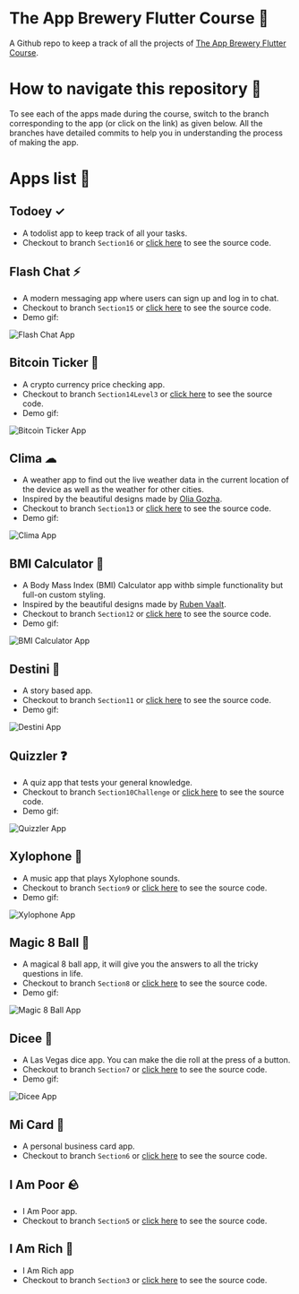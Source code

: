 # The App Brewery Flutter Course 🍺
A Github repo to keep a track of all the projects of [The App Brewery Flutter Course](https://www.appbrewery.co/p/flutter-development-bootcamp-with-dart).

# How to navigate this repository 🧭
To see each of the apps made during the course, switch to the branch corresponding to the app (or click on the link) as given below. All the branches have detailed commits to help you in understanding the process of making the app.

# Apps list 📃

## Todoey ✓
- A todolist app to keep track of all your tasks.
- Checkout to branch `Section16` or [click here](https://github.com/masteradit/The-App-Brewery-Flutter-Course/tree/Section16) to see the source code.

## Flash Chat ⚡️
 - A modern messaging app where users can sign up and log in to chat.
 - Checkout to branch `Section15` or [click here](https://github.com/masteradit/The-App-Brewery-Flutter-Course/tree/Section15) to see the source code.
- Demo gif:

![Flash Chat App](https://github.com/londonappbrewery/Images/raw/master/flash_chat_flutter_demo.gif)

## Bitcoin Ticker 🤑
- A crypto currency price checking app.
- Checkout to branch `Section14Level3` or [click here](https://github.com/masteradit/The-App-Brewery-Flutter-Course/tree/Section14Level3) to see the source code.
- Demo gif:

![Bitcoin Ticker App](https://github.com/londonappbrewery/Images/raw/master/bitcoin-flutter-demo.gif)

## Clima ☁
- A weather app to find out the live weather data in the current location of the device as well as the weather for other cities.
- Inspired by the beautiful designs made by [Olia Gozha](https://dribbble.com/shots/4663154-).
- Checkout to branch `Section13` or [click here](https://github.com/masteradit/The-App-Brewery-Flutter-Course/tree/Section13) to see the source code.
- Demo gif:

![Clima App](https://github.com/londonappbrewery/Images/raw/master/clima-demo.gif)

## BMI Calculator 💪
- A Body Mass Index (BMI) Calculator app withb simple functionality but full-on custom styling.
- Inspired by the beautiful designs made by [Ruben Vaalt](https://dribbble.com/shots/4585382-Simple-BMI-Calculator).
- Checkout to branch `Section12` or [click here](https://github.com/masteradit/The-App-Brewery-Flutter-Course/tree/Section12) to see the source code.
- Demo gif:

![BMI Calculator App](https://github.com/londonappbrewery/Images/raw/master/bmi-calc-demo.gif)

## Destini 🤔
- A story based app.
- Checkout to branch `Section11` or [click here](https://github.com/masteradit/The-App-Brewery-Flutter-Course/tree/Section11) to see the source code.
- Demo gif:

![Destini App](https://github.com/londonappbrewery/Images/raw/master/Destini.gif)

## Quizzler ❓
- A quiz app that tests your general knowledge.
- Checkout to branch `Section10Challenge` or [click here](https://github.com/masteradit/The-App-Brewery-Flutter-Course/tree/Section10Challenge) to see the source code.
- Demo gif:

![Quizzler App](https://github.com/londonappbrewery/Images/raw/master/quizzler-demo.gif)

## Xylophone 🎹
- A music app that plays Xylophone sounds.
- Checkout to branch `Section9` or [click here](https://github.com/masteradit/The-App-Brewery-Flutter-Course/tree/Section9) to see the source code.
- Demo gif:

![Xylophone App](https://github.com/londonappbrewery/Images/raw/master/xylophone-flutter.png)

## Magic 8 Ball 🎱
- A magical 8 ball app, it will give you the answers to all the tricky questions in life.
- Checkout to branch `Section8` or [click here](https://github.com/masteradit/The-App-Brewery-Flutter-Course/tree/Section8) to see the source code.
- Demo gif:

![Magic 8 Ball App](https://github.com/londonappbrewery/Images/raw/master/8-ball-flutter-gif.gif)

## Dicee 🎲
- A Las Vegas dice app. You can make the die roll at the press of a button.
- Checkout to branch `Section7` or [click here](https://github.com/masteradit/The-App-Brewery-Flutter-Course/tree/Section7) to see the source code.
- Demo gif:

![Dicee App](https://github.com/londonappbrewery/Images/raw/master/dicee-demo.gif)

## Mi Card 📇
- A personal business card app.
- Checkout to branch `Section6` or [click here](https://github.com/masteradit/The-App-Brewery-Flutter-Course/tree/Section6) to see the source code.

## I Am Poor 🪨
- I Am Poor app.
- Checkout to branch `Section5` or [click here](https://github.com/masteradit/The-App-Brewery-Flutter-Course/tree/Section5) to see the source code.

## I Am Rich 💎
- I Am Rich app
- Checkout to branch `Section3` or [click here](https://github.com/masteradit/The-App-Brewery-Flutter-Course/tree/Section3) to see the source code.
